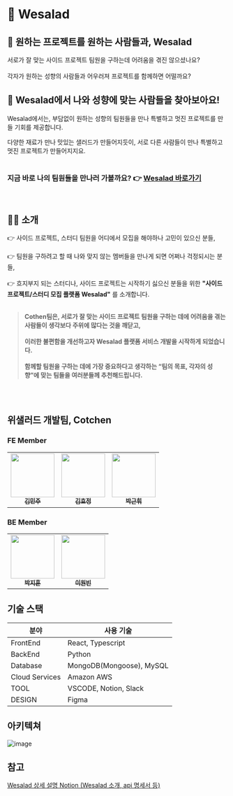 # 🥗 Wesalad 
## 🙌 원하는 프로젝트를 원하는 사람들과, Wesalad
서로가 잘 맞는 사이드 프로젝트 팀원을 구하는데 어려움을 겪진 않으셨나요?<br /> <br />
각자가 원하는 성향의 사람들과 어우러져 프로젝트를 함께하면 어떨까요? 
##  🙌 Wesalad에서 나와 성향에 맞는 사람들을 찾아보아요! 
Wesalad에서는, 부담없이 원하는 성향의 팀원들을 만나 특별하고 멋진 프로젝트를 만들 기회를 제공합니다. 

다양한 재료가 만나 맛있는 샐러드가 만들어지듯이, 서로 다른 사람들이 만나 특별하고 멋진 프로젝트가 만들어지지요.
<br/> <br/> 
### 지금 바로 나의 팀원들을 만나러 가볼까요? 👉 <a href ="https://wesalad.net/" target ="_blank">**Wesalad 바로가기** </a> 
<br />

## 👩‍🏫 소개 
👉 사이드 프로젝트, 스터디 팀원을 어디에서 모집을 해야하나 고민이 있으신 분들, <br /><br />👉 팀원을 구하려고 할 때 나와 맞지 않는 멤버들을 만나게 되면 어쩌나 걱정되시는 분들, <br /><br />👉 흐지부지 되는 스터디나, 사이드 프로젝트는 시작하기 싫으신 분들을 위한 **"사이드 프로젝트/스터디 모집 플랫폼 Wesalad"** 를 소개합니다. <br /><br />

> **Cothen팀은, 서로가 잘 맞는 사이드 프로젝트 팀원을 구하는 데에 어려움을 겪는 사람들이 생각보다 주위에 많다는 것을 깨닫고,** <br /><br /> **이러한 불편함을 개선하고자 Wesalad 플랫폼 서비스 개발을 시작하게 되었습니다.** <br /> <br />**함께할 팀원을 구하는 데에 가장 중요하다고 생각하는 “팀의 목표, 각자의 성향”에 맞는 팀들을 여러분들께 추천해드립니다.**</div>


<br /> <br />


## 위샐러드 개발팀, Cotchen

### FE Member

<table>
  <tr>
     <td align="center">
      <a href="https://github.com/minju1009"
        ><img
          src="https://avatars.githubusercontent.com/minju1009"
          width="100px;"
          alt=""
        /><br /><sub><b>김민주</b></sub></a
      ><br />
    </td>
    <td align="center">
      <a href="https://github.com/hyodduru"
        ><img
          src="https://avatars.githubusercontent.com/hyodduru"
          width="100px;"
          alt=""
        /><br /><sub><b>김효정</b></sub></a
      ><br />
    </td>
      <td align="center">
      <a href="https://github.com/geuni620"
        ><img
          src="https://avatars.githubusercontent.com/geuni620"
          width="100px;"
          alt=""
        /><br /><sub><b>박근휘</b></sub></a
      ><br />
    </td>
  </tr>
</table>

### BE Member

<table>
  <tr>
    <td align="center">
      <a href="https://github.com/angrybirdpark"
        ><img
          src="https://avatars.githubusercontent.com/angrybirdpark"
          width="100px;"
          alt=""
        /><br /><sub><b>박지훈</b></sub></a
      ><br />
    </td>
    <td align="center">
      <a href="https://github.com/onbin97"
        ><img
          src="https://avatars.githubusercontent.com/onbin97"
          width="100px;"
          alt=""
        /><br /><sub><b>이원빈</b></sub></a
      ><br />
    </td>

  </tr>
</table>


## 기술 스택 

| 분야           | 사용 기술                       
| -------------- | ------------------------------- | 
| FrontEnd       | React, Typescript               |
| BackEnd        | Python                          |
| Database       | MongoDB(Mongoose), MySQL        |
| Cloud Services | Amazon AWS                      |
| TOOL           | VSCODE, Notion, Slack           |
| DESIGN         | Figma                           |

## 아키텍쳐 
![image](https://user-images.githubusercontent.com/90507720/185732961-13d65364-5449-463c-a8a2-0015c1681c8a.png)




## 참고
<a href = "https://wesalad.notion.site/wesalad/wesalad-3be7e3b6f66d468f8ebaee6d489a87da" target ="_blank">Wesalad 상세 설명 Notion (Wesalad 소개, api 명세서 등)</a>
